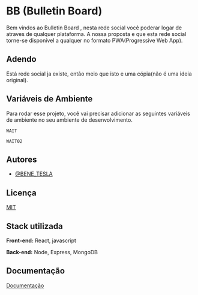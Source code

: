 
#  BB (Bulletin Board) 
Bem vindos ao Bulletin Board , nesta rede social 
você  poderar logar de atraves de qualquer plataforma. 
A nossa proposta e que esta rede social torne-se disponível  a qualquer no formato 
PWA(Progressive Web App). 
## Adendo 
Está  rede social ja existe, então  meio que isto e uma cópia(não é uma ideia original).

## Variáveis de Ambiente

Para rodar esse projeto, você vai precisar adicionar as seguintes variáveis de ambiente no seu ambiente de desenvolvimento.

`WAIT`

`WAIT02`


## Autores

- [@BENE_TESLA](https://github.com/benetesla)


## Licença

[MIT](https://choosealicense.com/licenses/mit/)


## Stack utilizada

**Front-end:** React, javascript

**Back-end:** Node, Express, MongoDB


## Documentação

[Documentação](https://link-da-documentação)


